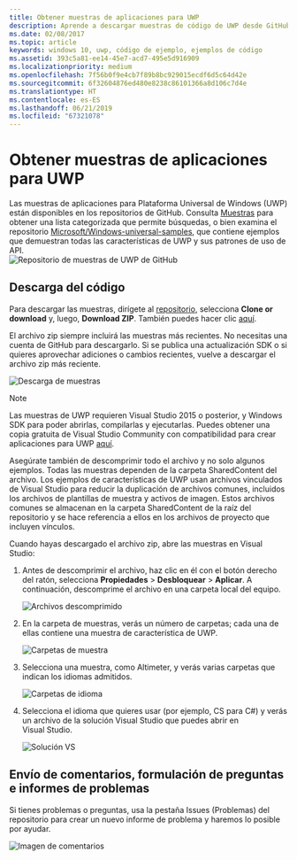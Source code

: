 ```yaml
---
title: Obtener muestras de aplicaciones para UWP
description: Aprende a descargar muestras de código de UWP desde GitHub
ms.date: 02/08/2017
ms.topic: article
keywords: windows 10, uwp, código de ejemplo, ejemplos de código
ms.assetid: 393c5a81-ee14-45e7-acd7-495e5d916909
ms.localizationpriority: medium
ms.openlocfilehash: 7f56b0f9e4cb7f89b8bc929015ecdf6d5c64d42e
ms.sourcegitcommit: 6f32604876ed480e8238c86101366a8d106c7d4e
ms.translationtype: HT
ms.contentlocale: es-ES
ms.lasthandoff: 06/21/2019
ms.locfileid: "67321078"
---
```

# <a name="get-uwp-app-samples"></a>Obtener muestras de aplicaciones para UWP

Las muestras de aplicaciones para Plataforma Universal de Windows (UWP) están disponibles en los repositorios de GitHub. Consulta [Muestras](https://developer.microsoft.com/windows/samples%20%22Dev%20Center%20samples%22) para obtener una lista categorizada que permite búsquedas, o bien examina el repositorio [Microsoft/Windows-universal-samples](https://github.com/Microsoft/Windows-universal-samples "Repositorio de GitHub de muestras de aplicaciones para Plataforma universal de Windows"), que contiene ejemplos que demuestran todas las características de UWP y sus patrones de uso de API.  
![Repositorio de muestras de UWP de GitHub](images/GitHubUWPSamplesPage.png)

## <a name="download-the-code"></a>Descarga del código

Para descargar las muestras, dirígete al [repositorio](https://github.com/Microsoft/Windows-universal-samples "Repositorio de GitHub de muestras de aplicaciones para Plataforma Universal de Windows"), selecciona **Clone or download** y, luego, **Download ZIP**. También puedes hacer clic [aquí](https://github.com/Microsoft/Windows-universal-samples/archive/master.zip "Descarga de archivos ZIP de muestras de aplicaciones para Plataforma Universal de Windows").

El archivo zip siempre incluirá las muestras más recientes. No necesitas una cuenta de GitHub para descargarlo. Si se publica una actualización SDK o si quieres aprovechar adiciones o cambios recientes, vuelve a descargar el archivo zip más reciente.

![Descarga de muestras](images/SamplesDownloadButton.png)


> [!NOTE]
> Las muestras de UWP requieren Visual Studio 2015 o posterior, y Windows SDK para poder abrirlas, compilarlas y ejecutarlas. Puedes obtener una copia gratuita de Visual Studio Community con compatibilidad para crear aplicaciones para UWP [aquí](https://go.microsoft.com/fwlink/p/?LinkID=280676 "Descargas de herramientas de desarrollo de Windows").  
>
> Asegúrate también de descomprimir todo el archivo y no solo algunos ejemplos. Todas las muestras dependen de la carpeta SharedContent del archivo. Los ejemplos de características de UWP usan archivos vinculados de Visual Studio para reducir la duplicación de archivos comunes, incluidos los archivos de plantillas de muestra y activos de imagen. Estos archivos comunes se almacenan en la carpeta SharedContent de la raíz del repositorio y se hace referencia a ellos en los archivos de proyecto que incluyen vínculos.

Cuando hayas descargado el archivo zip, abre las muestras en Visual Studio:

1.  Antes de descomprimir el archivo, haz clic en él con el botón derecho del ratón, selecciona **Propiedades** > **Desbloquear** > **Aplicar**. A continuación, descomprime el archivo en una carpeta local del equipo.

    ![Archivos descomprimido](images/SamplesUnzip1.png)
2.  En la carpeta de muestras, verás un número de carpetas; cada una de ellas contiene una muestra de característica de UWP.

    ![Carpetas de muestra](images/SamplesUnzip2.png)

3.  Selecciona una muestra, como Altimeter, y verás varias carpetas que indican los idiomas admitidos.

    ![Carpetas de idioma](images/SamplesUnzip3.png)

4.  Selecciona el idioma que quieres usar (por ejemplo, CS para C\#) y verás un archivo de la solución Visual Studio que puedes abrir en Visual Studio.

    ![Solución VS](images/SamplesUnzip4.png)

## <a name="give-feedback-ask-questions-and-report-issues"></a>Envío de comentarios, formulación de preguntas e informes de problemas

Si tienes problemas o preguntas, usa la pestaña Issues (Problemas) del repositorio para crear un nuevo informe de problema y haremos lo posible por ayudar.

![Imagen de comentarios](images/GitHubUWPSamplesFeedback.png)
